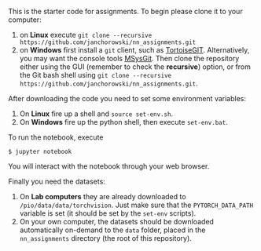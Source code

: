 This is the starter code for assignments. To begin please clone it to your computer:

1. on **Linux** execute `git clone --recursive https://github.com/janchorowski/nn_assignments.git`
2. on **Windows** first install a `git` client, such as [TortoiseGIT](https://tortoisegit.org/). Alternatively, you may want the console tools [MSysGit](https://git-for-windows.github.io/). Then clone the repository either using the GUI (remember to check the **recursive**) option, or from the Git bash shell using  `git clone --recursive https://github.com/janchorowski/nn_assignments.git`.

After downloading the code you need to set some environment variables:

1. On **Linux** fire up a shell and `source set-env.sh`.
2. On **Windows** fire up the python shell, then execute `set-env.bat`.

To run the notebook, execute

`$ jupyter notebook`

You will interact with the notebook through your web browser.

Finally you need the datasets:

1. On **Lab computers** they are already downloaded to `/pio/data/data/torchvision`. Just make sure that the `PYTORCH_DATA_PATH` variable is set (it should be set by the `set-env` scripts).
2. On your own computer, the datasets should be downloaded automatically on-demand to the `data` folder, placed in the `nn_assignments` directory (the root of this repository).
